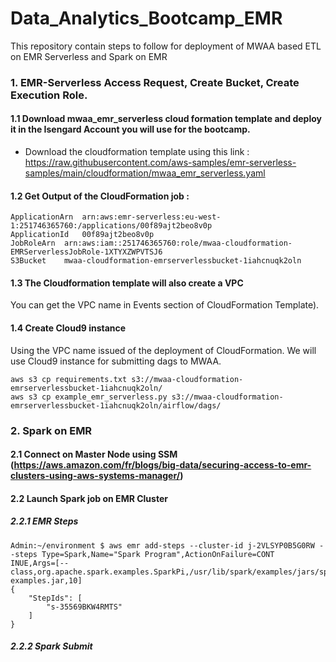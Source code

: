 # Data_Analytics_Bootcamp_EMR
This repository contain steps to follow for deployment of MWAA based ETL on EMR Serverless and Spark on EMR 

### 1. EMR-Serverless Access Request, Create Bucket, Create Execution Role.

#### 1.1 Download mwaa_emr_serverless cloud formation template and deploy it in the Isengard Account you will use for the bootcamp. 

- Download the cloudformation template using this link : https://raw.githubusercontent.com/aws-samples/emr-serverless-samples/main/cloudformation/mwaa_emr_serverless.yaml 

#### 1.2 Get Output of the CloudFormation job : 

```
ApplicationArn	arn:aws:emr-serverless:eu-west-1:251746365760:/applications/00f89ajt2beo8v0p
ApplicationId	00f89ajt2beo8v0p
JobRoleArn	arn:aws:iam::251746365760:role/mwaa-cloudformation-EMRServerlessJobRole-1XTYXZWPVTSJ6
S3Bucket	mwaa-cloudformation-emrserverlessbucket-1iahcnuqk2oln
```

#### 1.3 The Cloudformation template will also create a VPC 

You can get the VPC name in Events section of CloudFormation Template).

#### 1.4 Create Cloud9 instance 

Using the VPC name issued of the deployment of CloudFormation. We will use Cloud9 instance for submitting dags to MWAA.  

```
aws s3 cp requirements.txt s3://mwaa-cloudformation-emrserverlessbucket-1iahcnuqk2oln/
aws s3 cp example_emr_serverless.py s3://mwaa-cloudformation-emrserverlessbucket-1iahcnuqk2oln/airflow/dags/
```

### 2. Spark on EMR 

#### 2.1 Connect on Master Node using SSM (https://aws.amazon.com/fr/blogs/big-data/securing-access-to-emr-clusters-using-aws-systems-manager/) 
#### 2.2 Launch Spark job on EMR Cluster 
##### 2.2.1 EMR Steps 
```
Admin:~/environment $ aws emr add-steps --cluster-id j-2VLSYP0B5G0RW --steps Type=Spark,Name="Spark Program",ActionOnFailure=CONT
INUE,Args=[--class,org.apache.spark.examples.SparkPi,/usr/lib/spark/examples/jars/spark-examples.jar,10]                         
{
    "StepIds": [
        "s-35569BKW4RMTS"
    ]
}
```
##### 2.2.2 Spark Submit 

